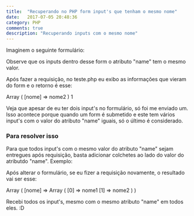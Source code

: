 ```yaml
---
title:  "Recuperando no PHP form input's que tenham o mesmo nome"
date:   2017-07-05 20:48:36
category: PHP
comments: true
description: "Recuperando inputs com o mesmo nome"
---
```


Imaginem o seguinte formulário:

<script src="https://gist.github.com/LeandroLS/373299ad663cfacabd849b91ed0d5bc3.js"></script>

Observe que os inputs dentro desse <span class="code">form</span> o atributo "name" tem o mesmo valor.

Após fazer a requisição, no teste.php eu exibo as informações que vieram do <span class="code">form</span> e o retorno é esse:

<span class="code">Array ( [nome] => nome2 ) 1</span>

Veja que apesar de eu ter dois <span class="code">input</span>'s no formulário, só foi me enviado um. Isso acontece porque quando um <span class="code">form</span> é submetido e este tem vários <span class="code">input</span>'s com o valor do atributo "name" iguais, só o último é considerado.

### Para resolver isso

Para que todos <span class="code">input</span>'s com o mesmo valor do atributo "name" sejam entregues após requisição, basta adicionar colchetes ao lado do valor do atributdo "name". Exemplo:

<script src="https://gist.github.com/LeandroLS/d1aaaa4d366aad7c73d5da6150277d39.js"></script>

Após alterar o formulário, se eu fizer a requisição novamente, o resultado vai ser esse:

<span class="code">Array ( [nome] => Array ( [0] => nome1 [1] => nome2 ) )</span>

Recebi todos os <span class="code">input</span>'s, mesmo com o mesmo atributo "name" em todos eles. :D



